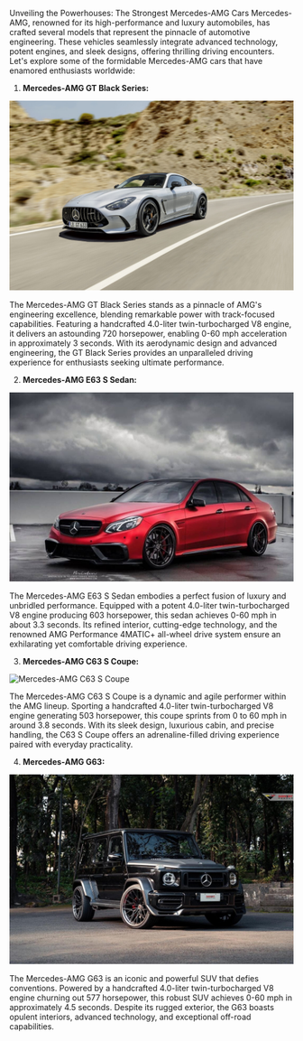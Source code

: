 Unveiling the Powerhouses: The Strongest Mercedes-AMG Cars
Mercedes-AMG, renowned for its high-performance and luxury automobiles, has crafted several models that represent the pinnacle of automotive engineering. These vehicles seamlessly integrate advanced technology, potent engines, and sleek designs, offering thrilling driving encounters. Let's explore some of the formidable Mercedes-AMG cars that have enamored enthusiasts worldwide:

1. **Mercedes-AMG GT Black Series:**

![Mercedes-AMG GT ](./../Colored_Images/Mercedes_AMG_GT.jpg)

The Mercedes-AMG GT Black Series stands as a pinnacle of AMG's engineering excellence, blending remarkable power with track-focused capabilities. Featuring a handcrafted 4.0-liter twin-turbocharged V8 engine, it delivers an astounding 720 horsepower, enabling 0-60 mph acceleration in approximately 3 seconds. With its aerodynamic design and advanced engineering, the GT Black Series provides an unparalleled driving experience for enthusiasts seeking ultimate performance.

2. **Mercedes-AMG E63 S Sedan:**

![Mercedes-AMG E63 S Sedan](./../Colored_Images/Mercedes_AMG_E63_S_Sedan.jpg)

The Mercedes-AMG E63 S Sedan embodies a perfect fusion of luxury and unbridled performance. Equipped with a potent 4.0-liter twin-turbocharged V8 engine producing 603 horsepower, this sedan achieves 0-60 mph in about 3.3 seconds. Its refined interior, cutting-edge technology, and the renowned AMG Performance 4MATIC+ all-wheel drive system ensure an exhilarating yet comfortable driving experience.

3. **Mercedes-AMG C63 S Coupe:**

![Mercedes-AMG C63 S Coupe](./../Colored_Images/Mercedes_AMG_C63_S_Coupe.Jpg)

The Mercedes-AMG C63 S Coupe is a dynamic and agile performer within the AMG lineup. Sporting a handcrafted 4.0-liter twin-turbocharged V8 engine generating 503 horsepower, this coupe sprints from 0 to 60 mph in around 3.8 seconds. With its sleek design, luxurious cabin, and precise handling, the C63 S Coupe offers an adrenaline-filled driving experience paired with everyday practicality.

4. **Mercedes-AMG G63:**

![Mercedes-AMG G63](./../Colored_Images/Mercedes_AMG_G63.jpg)

The Mercedes-AMG G63 is an iconic and powerful SUV that defies conventions. Powered by a handcrafted 4.0-liter twin-turbocharged V8 engine churning out 577 horsepower, this robust SUV achieves 0-60 mph in approximately 4.5 seconds. Despite its rugged exterior, the G63 boasts opulent interiors, advanced technology, and exceptional off-road capabilities.